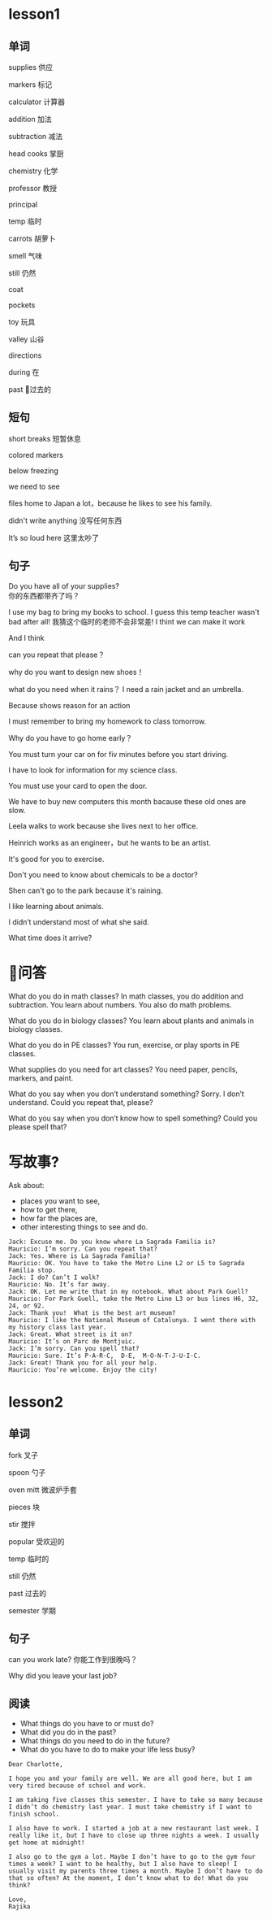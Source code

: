 # lesson1

## 单词

supplies 供应

markers 标记

calculator 计算器

addition 加法

subtraction 减法

head cooks 掌厨

chemistry 化学

professor 教授

principal

temp 临时

carrots 胡萝卜

smell 气味

still 仍然

coat

pockets

toy  玩具

valley 山谷

directions

during 在

past 过去的

## 短句

short breaks 短暂休息

colored markers

below freezing

we need to see

files home to Japan a lot，because he likes to see his family.

didn't write anything 没写任何东西

It’s so loud here  这里太吵了

## 句子

Do you have all of your supplies?  
你的东西都带齐了吗？

I use my bag to bring my books to school.
I guess this temp teacher wasn't bad after all!
我猜这个临时的老师不会非常差!
I thint we can make it work

And I think

can you repeat that please？

why do you want to design new shoes！

what do you need when it rains？
I need a rain jacket and an umbrella.

Because shows reason for an action

I must remember to bring my homework to class tomorrow.

Why do you have to go home early？

You must turn your car on for fiv minutes before you start driving.

I have to look for information for my science class.

You must use your card to open the door.

We have to buy new computers this month bacause these old ones are slow.

Leela walks to work because she lives next to her office.

Heinrich works as an engineer，but he wants to be an artist.

It's good for you to exercise.

Don't you need to know about chemicals to be a doctor?

Shen can't go to the park because it's raining.

I like learning about animals.

I didn’t understand most of what she said.

What time does it arrive?

# 问答

What do you do in math classes?
In math classes, you do addition and subtraction. You learn about numbers. You also do math problems.

What do you do in biology classes?
You learn about plants and animals in biology classes.

What do you do in PE classes?
You run, exercise, or play sports in PE classes.

What supplies do you need for art classes?
You need paper, pencils, markers, and paint.

What do you say when you don’t understand something?
Sorry. I don’t understand. Could you repeat that, please?

What do you say when you don’t know how to spell something?
Could you please spell that?

# 写故事?

Ask about:
- places you want to see,
- how to get there,
- how far the places are,
- other interesting things to see and do.

```
Jack: Excuse me. Do you know where La Sagrada Familia is?
Mauricio: I’m sorry. Can you repeat that?
Jack: Yes. Where is La Sagrada Familia?
Mauricio: OK. You have to take the Metro Line L2 or L5 to Sagrada Familia stop.
Jack: I do? Can’t I walk?
Mauricio: No. It’s far away.
Jack: OK. Let me write that in my notebook. What about Park Guell?
Mauricio: For Park Guell, take the Metro Line L3 or bus lines H6, 32, 24, or 92.
Jack: Thank you!  What is the best art museum?
Mauricio: I like the National Museum of Catalunya. I went there with my history class last year.
Jack: Great. What street is it on?
Mauricio: It’s on Parc de Montjuic.
Jack: I’m sorry. Can you spell that?
Mauricio: Sure. It’s P-A-R-C,  D-E,  M-O-N-T-J-U-I-C.
Jack: Great! Thank you for all your help.
Mauricio: You’re welcome. Enjoy the city!
```

# lesson2

## 单词

fork 叉子

spoon 勺子

oven mitt 微波炉手套

pieces 块

stir 搅拌

popular 受欢迎的

temp 临时的

still 仍然

past 过去的

semester 学期

## 句子

can you work late? 你能工作到很晚吗？

Why did you leave your last job?

## 阅读

- What things do you have to or must do?  
- What did you do in the past?  
- What things do you need to do in the future?  
- What do you have to do to make your life less busy?

```
Dear Charlotte,

I hope you and your family are well. We are all good here, but I am very tired because of school and work.

I am taking five classes this semester. I have to take so many because I didn’t do chemistry last year. I must take chemistry if I want to finish school.

I also have to work. I started a job at a new restaurant last week. I really like it, but I have to close up three nights a week. I usually get home at midnight!

I also go to the gym a lot. Maybe I don’t have to go to the gym four times a week? I want to be healthy, but I also have to sleep! I usually visit my parents three times a month. Maybe I don’t have to do that so often? At the moment, I don’t know what to do! What do you think?

Love,
Rajika
```
